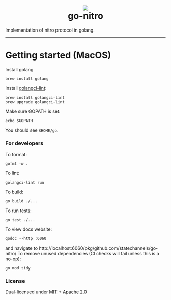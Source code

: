 <h1 align="center">
<div><img src="https://protocol.statechannels.org/img/favicon.ico"><br>
go-nitro
</h1>
Implementation of nitro protocol in golang.

---

# Getting started (MacOS)

Install golang

```
brew install golang
```

Install [golangci-lint](https://golangci-lint.run):

```
brew install golangci-lint
brew upgrade golangci-lint
```

Make sure GOPATH is set:

```
echo $GOPATH
```

You should see `$HOME/go`.

### For developers

To format:

```shell
gofmt -w .
```

To lint:

```shell
golangci-lint run
```

To build:

```shell
go build ./...
```

To run tests:

```shell
go test ./...
```

To view docs website:

```shell
godoc --http :6060
```

and navigate to http://localhost:6060/pkg/github.com/statechannels/go-nitro/
To remove unused dependencies (CI checks will fail unless this is a no-op):

```shell
go mod tidy
```

### License

Dual-licensed under [MIT](https://opensource.org/licenses/MIT) + [Apache 2.0](http://www.apache.org/licenses/LICENSE-2.0)
